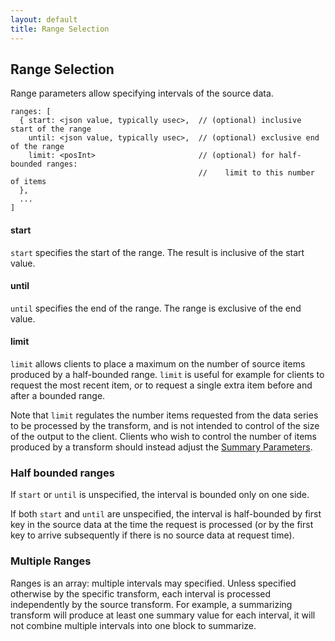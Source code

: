 ```yaml
---
layout: default
title: Range Selection
---
```


Range Selection <a name="Ranges"></a>
---

Range parameters allow specifying intervals of the source data. 

    ranges: [
      { start: <json value, typically usec>,  // (optional) inclusive start of the range
        until: <json value, typically usec>,  // (optional) exclusive end of the range
        limit: <posInt>                       // (optional) for half-bounded ranges: 
                                              //    limit to this number of items 
      },
      ...
    ]

#### start
`start` specifies the start of the range. 
The result is inclusive of the start value. 

#### until
`until` specifies the end of the range. The range is exclusive of the end value. 

#### limit 
`limit` allows clients to place a maximum on the number of source items produced by a half-bounded range. 
`limit` is useful for example for clients to request the most recent item, 
or to request a single extra item before and after a bounded range. 

Note that `limit` regulates the number items requested from the data series to be processed by the transform, 
and is not intended to control of the size of the output to the client. 
Clients who wish to control the number of items produced by a transform should instead adjust
the [Summary Parameters](#SummaryParameters).

### Half bounded ranges
If `start` or `until` is unspecified, the interval is bounded only on one side. 

If both `start` and `until` are unspecified, 
the interval is half-bounded by first key in the source data at the time the request is processed 
(or by the first key to arrive subsequently if there is no source data at request time).   


### Multiple Ranges
Ranges is an array: multiple intervals may specified. 
Unless specified otherwise by the specific transform, 
each interval is processed independently by the source transform.
For example, a summarizing transform will produce at least one summary value for each interval, 
it will not combine multiple intervals into one block to summarize.


